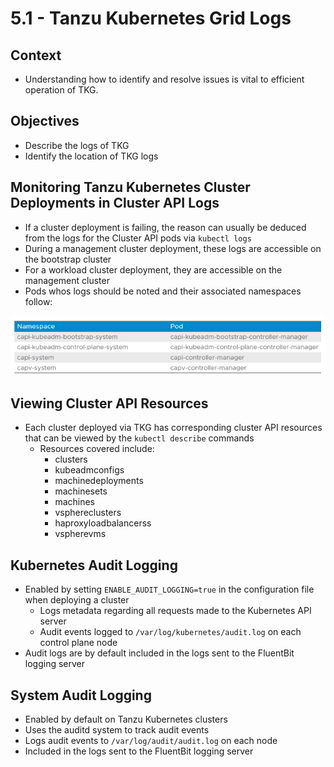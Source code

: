# 5.1 - Tanzu Kubernetes Grid Logs

## Context

- Understanding how to identify and resolve issues is vital to efficient operation of TKG.

## Objectives

- Describe the logs of TKG
- Identify the location of TKG logs

## Monitoring Tanzu Kubernetes Cluster  Deployments in Cluster API Logs

- If a cluster deployment is failing, the reason can usually be deduced from the logs for the Cluster API pods via `kubectl logs`
- During a management cluster deployment, these logs are accessible on the bootstrap cluster
- For a workload cluster deployment, they are accessible on the management cluster
- Pods whos logs should be noted and their associated namespaces follow:

![Untitled](img/capi-system-containers.png)

## Viewing Cluster API Resources

- Each cluster deployed via TKG has corresponding cluster API resources that can be viewed by the `kubectl describe` commands
  - Resources covered include:
    - clusters
    - kubeadmconfigs
    - machinedeployments
    - machinesets
    - machines
    - vsphereclusters
    - haproxyloadbalancerss
    - vspherevms

## Kubernetes Audit Logging

- Enabled by setting `ENABLE_AUDIT_LOGGING=true` in the configuration file when deploying a cluster
  - Logs metadata regarding all requests made to the Kubernetes API server
  - Audit events logged to `/var/log/kubernetes/audit.log` on each control plane node
- Audit logs are by default included in the logs sent to the FluentBit logging server

## System Audit Logging

- Enabled by default on Tanzu Kubernetes clusters
- Uses the auditd system to track audit events
- Logs audit events to `/var/log/audit/audit.log` on each node
- Included in the logs sent to the FluentBit logging server
